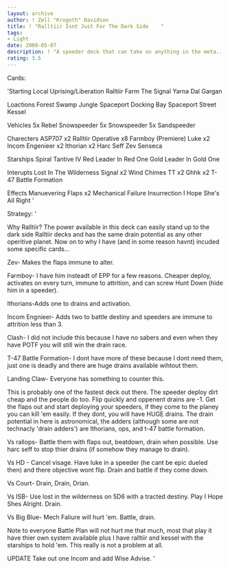 ```yaml
---
layout: archive
author: ! Zell "Krogoth" Davidson
title: ! "Ralltiir Isnt Just For The Dark Side    "
tags:
- Light
date: 2000-05-07
description: ! "A speeder deck that can take on anything in the meta..."
rating: 3.5
---
```

Cards: 

'Starting
Local Uprising/Liberation
Ralltiir
Farm
The Signal
Yarna Dal Gargan

Loactions
Forest
Swamp
Jungle
Spaceport Docking Bay
Spaceport Street
Kessel

Vehicles
5x Rebel Snowspeeder
5x Snowspeeder
5x Sandspeeder

Charecters
ASP707 x2
Ralltiir Operative x8
Farmboy (Premiere) Luke x2
Incom Engenieer x2
Ithorian x2
Harc Seff
Zev Senseca

Starships
Spiral
Tantive IV
Red Leader In Red One
Gold Leader In Gold One

Interupts
Lost In The Wilderness
Signal x2
Wind Chimes
TT x2
Ghhk x2
T-47 Battle Formation

Effects
Manuevering Flaps x2
Mechanical Failure
Insurrection
I Hope She's All Right '

Strategy: '

Why Ralltiir? The power available in this deck can easily stand up to the dark side Ralltiir decks and has the same drain potential as any other operitive planet. Now on to why I have (and in some reason havnt) incuded some specific cards...

Zev- Makes the flaps immune to alter.

Farmboy- I have him insteadt of EPP for a few reasons. Cheaper deploy, activates on every turn, immune to attrition, and can screw Hunt Down (hide him in a speeder).

Ithorians-Adds one to drains and activation.

Incom Engnieer- Adds two to battle destiny and speeders are immune to attrition less than 3.

Clash- I did not include this because I have no sabers and even when they have POTF you will still win the drain race.

T-47 Battle Formation- I dont have more of these because I dont need them, just one is deadly and there are huge drains available wihtout them.

Landing Claw- Everyone has something to counter this.

This is probably one of the fastest deck out there. The speeder deploy dirt cheap and the people do too. Flip quickly and oppenent drains are -1. Get the flaps out and start deploying your speeders, if they come to the planey you can kill 'em easily. If they dont, you will have HUGE drains. The drain potential in here is astronomical, the adders (although some are not technacly 'drain adders') are Ithorians, ops, and t-47 battle formation.

Vs rallops- Battle them with flaps out, beatdown, drain when possible. Use harc seff to stop thier drains (if somehow they manage to drain).

Vs HD - Cancel visage. Have luke in a speeder (he cant be epic dueled then) and there objective wont flip. Drain and battle if they come down.

Vs Court- Drain, Drain, Drian.

Vs ISB- Use lost in the wilderness on 5D6 with a tracted destiny. Play I Hope Shes Alright. Drain.

Vs Big Blue- Mech Faliure will hurt 'em. Battle, drain.

Note to everyone Battle Plan will not hurt me that much, most that play it have thier own system available plus I have ralltiir and kessel with the starships to hold 'em. This really is not a problem at all.



UPDATE Take out one Incom and add Wise Advise.  '